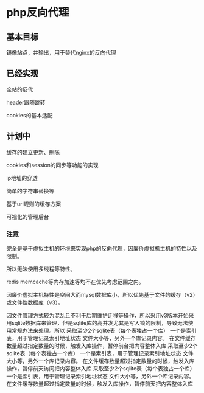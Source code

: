 # php反向代理

## 基本目标

镜像站点，并输出，用于替代nginx的反向代理

## 已经实现

全站的反代

header跟随跳转

cookies的基本适配

## 计划中
缓存的建立更新、删除

cookies和session的同步等功能的实现

ip地址的穿透

简单的字符串替换等

基于url规则的缓存方案

可视化的管理后台

### 注意
完全是基于虚拟主机的环境来实现php的反向代理，因廉价虚拟机主机的特性以及限制。

所以无法使用多线程等特性。

redis memcache等内存加速等均不在优先考虑范围之内。

因廉价虚拟主机特性是空间大而mysql数据库小，所以优先基于文件的缓存（v2）或文件性数据库（v3）。

因文件管理方式较为混乱且不利于后期维护迁移等操作，所以采用v3版本开始采用sqlite数据库来管理，但是sqlite库的高并发尤其是写入锁的限制，导致无法使用常规办法来处理。所以
采取至少2个sqlite表（每个表独占一个库） 一个是索引表，用于管理记录索引地址状态 文件大小等，另外一个库记录内容。 在文件缓存数量超过指定数量的时候，触发入库操作，暂停前台把内容整体入库
采取至少2个sqlite表（每个表独占一个库） 一个是索引表，用于管理记录索引地址状态 文件大小等，另外一个库记录内容。 在文件缓存数量超过指定数量的时候，触发入库操作，暂停前天访问把内容整体入库
采取至少2个sqlite表（每个表独占一个库） 一个是索引表，用于管理记录索引地址状态 文件大小等，另外一个库记录内容。 在文件缓存数量超过指定数量的时候，触发入库操作，暂停前天把内容整体入库
